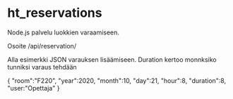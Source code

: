 # ht_reservations

Node.js palvelu luokkien varaamiseen. 

Osoite /api/reservation/

Alla esimerkki JSON varauksen lisäämiseen. Duration kertoo monnksiko tunniksi varaus tehdään

{
"room":"F220",
"year":2020,
"month":10,
"day":21,
"hour":8,
"duration":8,
"user:"Opettaja"
}
